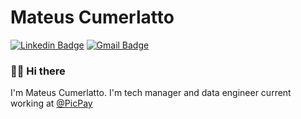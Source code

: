 # Mateus Cumerlatto

[![Linkedin Badge](https://img.shields.io/badge/-LinkedIn-blue?style=flat-square&logo=Linkedin&logoColor=white&link=https://www.linkedin.com/in/mateuscumerlatto/)](https://www.linkedin.com/in/mateuscumerlatto/)
[![Gmail Badge](https://img.shields.io/badge/-Gmail-c14438?style=flat-square&logo=Gmail&logoColor=white&link=mailto:mateuscumerlatto@gmail.com)](mailto:mateuscumerlatto@gmail.com)

### 🤙🏼 Hi there

I'm Mateus Cumerlatto. I'm tech manager and data engineer current working at [@PicPay](https://github.com/PicPay)
